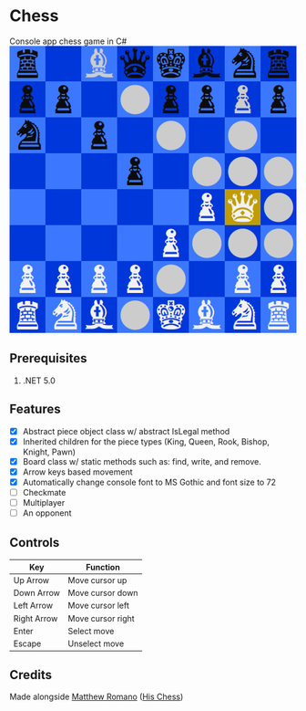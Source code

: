 # Chess
Console app chess game in C#
![test](screenshot.png)
## Prerequisites
1. .NET 5.0
## Features
- [x] Abstract piece object class w/ abstract IsLegal method 
- [x] Inherited children for the piece types (King, Queen, Rook, Bishop, Knight, Pawn)
- [x] Board class w/ static methods such as: find, write, and remove. 
- [x] Arrow keys based movement
- [x] Automatically change console font to MS Gothic and font size to 72
- [ ] Checkmate
- [ ] Multiplayer
- [ ] An opponent

## Controls
| Key          | Function           |
| ------------ | ------------------ |
| Up Arrow     | Move cursor up     |
| Down Arrow   | Move cursor down   |
| Left Arrow   | Move cursor left   |
| Right Arrow  | Move cursor right  |
| Enter        | Select move        |
| Escape       | Unselect move      |
## Credits
Made alongside [Matthew Romano](https://github.com/MatthewDRomano) ([His Chess](https://github.com/MatthewDRomano/Chess))
